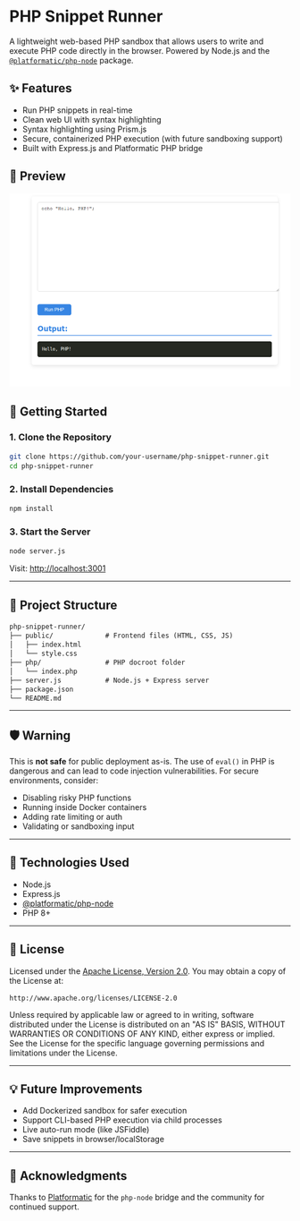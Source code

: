 # PHP Snippet Runner

A lightweight web-based PHP sandbox that allows users to write and execute PHP code directly in the browser. Powered by Node.js and the [`@platformatic/php-node`](https://github.com/platformatic/php-node) package.

## ✨ Features

- Run PHP snippets in real-time
- Clean web UI with syntax highlighting
- Syntax highlighting using Prism.js
- Secure, containerized PHP execution (with future sandboxing support)
- Built with Express.js and Platformatic PHP bridge

## 📸 Preview

![screenshot](./public//PHP-Live.png)

## 🚀 Getting Started

### 1. Clone the Repository

```bash
git clone https://github.com/your-username/php-snippet-runner.git
cd php-snippet-runner
```

### 2. Install Dependencies

```bash
npm install
```


### 3. Start the Server

```bash
node server.js
```

Visit: [http://localhost:3001](http://localhost:3001)

---

## 📁 Project Structure

```
php-snippet-runner/
├── public/             # Frontend files (HTML, CSS, JS)
│   ├── index.html
│   └── style.css
├── php/                # PHP docroot folder
│   └── index.php
├── server.js           # Node.js + Express server
├── package.json
└── README.md
```

---

## 🛡️ Warning

This is **not safe** for public deployment as-is. The use of `eval()` in PHP is dangerous and can lead to code injection vulnerabilities. For secure environments, consider:

- Disabling risky PHP functions
- Running inside Docker containers
- Adding rate limiting or auth
- Validating or sandboxing input

---

## 🧪 Technologies Used

- Node.js
- Express.js
- [@platformatic/php-node](https://github.com/platformatic/php-node)
- PHP 8+

---

## 📄 License

Licensed under the [Apache License, Version 2.0](https://www.apache.org/licenses/LICENSE-2.0).
You may obtain a copy of the License at:

```
http://www.apache.org/licenses/LICENSE-2.0
```

Unless required by applicable law or agreed to in writing, software
distributed under the License is distributed on an "AS IS" BASIS,
WITHOUT WARRANTIES OR CONDITIONS OF ANY KIND, either express or implied.
See the License for the specific language governing permissions and
limitations under the License.

---

## 💡 Future Improvements

- Add Dockerized sandbox for safer execution
- Support CLI-based PHP execution via child processes
- Live auto-run mode (like JSFiddle)
- Save snippets in browser/localStorage

---

## 🙌 Acknowledgments

Thanks to [Platformatic](https://github.com/platformatic) for the `php-node` bridge and the community for continued support.